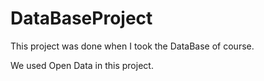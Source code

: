 # DataBaseProject
This project was done when I took the DataBase of course. 

We used Open Data in this project.
